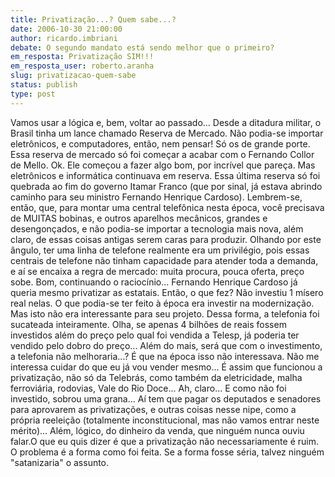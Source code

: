 ```yaml
---
title: Privatização...? Quem sabe...?
date: 2006-10-30 21:00:00
author: ricardo.imbriani
debate: O segundo mandato está sendo melhor que o primeiro?
em_resposta: Privatização SIM!!!
em_resposta_user: roberto.aranha
slug: privatizacao-quem-sabe
status: publish 
type: post
---
```


Vamos usar a lógica e, bem, voltar ao passado... Desde a ditadura militar, o Brasil tinha um lance chamado Reserva de Mercado. Não podia-se importar eletrônicos, e computadores, então, nem pensar! Só os de grande porte. Essa reserva de mercado só foi começar a acabar com o Fernando Collor de Mello. Ok. Ele começou a fazer algo bom, por incrível que pareça. Mas eletrônicos e informática continuava em reserva. Essa última reserva só foi quebrada ao fim do governo Itamar Franco (que por sinal, já estava abrindo caminho para seu ministro Fernando Henrique Cardoso). Lembrem-se, então, que, para montar uma central telefônica nesta época, você precisava de MUITAS bobinas, e outros aparelhos mecânicos, grandes e desengonçados, e não podia-se importar a tecnologia mais nova, além claro, de essas coisas antigas serem caras para produzir. Olhando por este ângulo, ter uma linha de telefone realmente era um privilégio, pois essas centrais de telefone não tinham capacidade para atender toda a demanda, e aí se encaixa a regra de mercado: muita procura, pouca oferta, preço sobe. Bom, continuando o raciocínio... Fernando Henrique Cardoso já queria mesmo privatizar as estatais. Então, o que fez? Não investiu 1 mísero real nelas. O que podia-se ter feito à época era investir na modernização. Mas isto não era interessante para seu projeto. Dessa forma, a telefonia foi sucateada inteiramente. Olha, se apenas 4 bilhões de reais fossem investidos além do preço pelo qual foi vendida a Telesp, já poderia ter vendido pelo dobro do preço... Além do mais, será que com o investimento, a telefonia não melhoraria...? É que na época isso não interessava. Não me interessa cuidar do que eu já vou vender mesmo... É assim que funcionou a privatização, não só da Telebrás, como também da eletricidade, malha ferroviária, rodovias, Vale do Rio Doce... Ah, claro... E como não foi investido, sobrou uma grana... Aí tem que pagar os deputados e senadores para aprovarem as privatizações, e outras coisas nesse nipe, como a própria reeleição (totalmente inconstitucional, mas não vamos entrar neste mérito)... Além, lógico, do dinheiro da venda, que ninguém nunca ouviu falar.O que eu quis dizer é que a privatização não necessariamente é ruim. O problema é a forma como foi feita. Se a forma fosse séria, talvez ninguém "satanizaria" o assunto.
